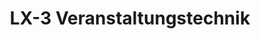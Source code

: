 ---
title: "LX-3 Veranstaltungstechnik"
url: /warburg/lx-3-veranstaltungstechnik/
shop: Elektronik
---